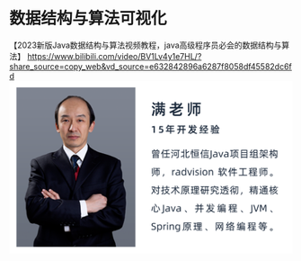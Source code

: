 # 数据结构与算法可视化
【2023新版Java数据结构与算法视频教程，java高级程序员必会的数据结构与算法】 https://www.bilibili.com/video/BV1Lv4y1e7HL/?share_source=copy_web&vd_source=e632842896a6287f8058df45582dc6fd
![](img/man_god.png)
